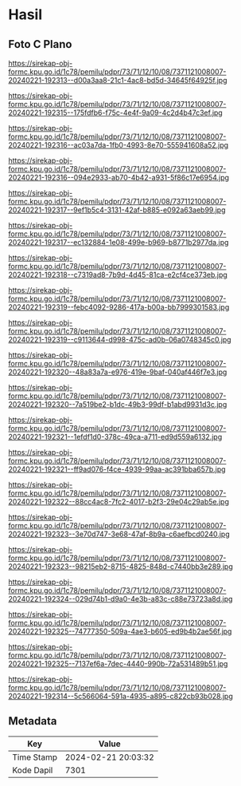 # Hasil

## Foto C Plano

https://sirekap-obj-formc.kpu.go.id/1c78/pemilu/pdpr/73/71/12/10/08/7371121008007-20240221-192313--d00a3aa8-21c1-4ac8-bd5d-34645f64925f.jpg

https://sirekap-obj-formc.kpu.go.id/1c78/pemilu/pdpr/73/71/12/10/08/7371121008007-20240221-192315--175fdfb6-f75c-4e4f-9a09-4c2d4b47c3ef.jpg

https://sirekap-obj-formc.kpu.go.id/1c78/pemilu/pdpr/73/71/12/10/08/7371121008007-20240221-192316--ac03a7da-1fb0-4993-8e70-555941608a52.jpg

https://sirekap-obj-formc.kpu.go.id/1c78/pemilu/pdpr/73/71/12/10/08/7371121008007-20240221-192316--094e2933-ab70-4b42-a931-5f86c17e6954.jpg

https://sirekap-obj-formc.kpu.go.id/1c78/pemilu/pdpr/73/71/12/10/08/7371121008007-20240221-192317--9ef1b5c4-3131-42af-b885-e092a63aeb99.jpg

https://sirekap-obj-formc.kpu.go.id/1c78/pemilu/pdpr/73/71/12/10/08/7371121008007-20240221-192317--ec132884-1e08-499e-b969-b8771b2977da.jpg

https://sirekap-obj-formc.kpu.go.id/1c78/pemilu/pdpr/73/71/12/10/08/7371121008007-20240221-192318--c7319ad8-7b9d-4d45-81ca-e2cf4ce373eb.jpg

https://sirekap-obj-formc.kpu.go.id/1c78/pemilu/pdpr/73/71/12/10/08/7371121008007-20240221-192319--febc4092-9286-417a-b00a-bb7999301583.jpg

https://sirekap-obj-formc.kpu.go.id/1c78/pemilu/pdpr/73/71/12/10/08/7371121008007-20240221-192319--c9113644-d998-475c-ad0b-06a0748345c0.jpg

https://sirekap-obj-formc.kpu.go.id/1c78/pemilu/pdpr/73/71/12/10/08/7371121008007-20240221-192320--48a83a7a-e976-419e-9baf-040af446f7e3.jpg

https://sirekap-obj-formc.kpu.go.id/1c78/pemilu/pdpr/73/71/12/10/08/7371121008007-20240221-192320--7a519be2-b1dc-49b3-99df-b1abd9931d3c.jpg

https://sirekap-obj-formc.kpu.go.id/1c78/pemilu/pdpr/73/71/12/10/08/7371121008007-20240221-192321--1efdf1d0-378c-49ca-a711-ed9d559a6132.jpg

https://sirekap-obj-formc.kpu.go.id/1c78/pemilu/pdpr/73/71/12/10/08/7371121008007-20240221-192321--ff9ad076-f4ce-4939-99aa-ac391bba657b.jpg

https://sirekap-obj-formc.kpu.go.id/1c78/pemilu/pdpr/73/71/12/10/08/7371121008007-20240221-192322--88cc4ac8-7fc2-4017-b2f3-29e04c29ab5e.jpg

https://sirekap-obj-formc.kpu.go.id/1c78/pemilu/pdpr/73/71/12/10/08/7371121008007-20240221-192323--3e70d747-3e68-47af-8b9a-c6aefbcd0240.jpg

https://sirekap-obj-formc.kpu.go.id/1c78/pemilu/pdpr/73/71/12/10/08/7371121008007-20240221-192323--98215eb2-8715-4825-848d-c7440bb3e289.jpg

https://sirekap-obj-formc.kpu.go.id/1c78/pemilu/pdpr/73/71/12/10/08/7371121008007-20240221-192324--029d74b1-d9a0-4e3b-a83c-c88e73723a8d.jpg

https://sirekap-obj-formc.kpu.go.id/1c78/pemilu/pdpr/73/71/12/10/08/7371121008007-20240221-192325--74777350-509a-4ae3-b605-ed9b4b2ae56f.jpg

https://sirekap-obj-formc.kpu.go.id/1c78/pemilu/pdpr/73/71/12/10/08/7371121008007-20240221-192325--7137ef6a-7dec-4440-990b-72a531489b51.jpg

https://sirekap-obj-formc.kpu.go.id/1c78/pemilu/pdpr/73/71/12/10/08/7371121008007-20240221-192314--5c566064-591a-4935-a895-c822cb93b028.jpg


## Metadata

| Key        | Value               |
| ---------- | ------------------- |
| Time Stamp | 2024-02-21 20:03:32 |
| Kode Dapil | 7301                |



